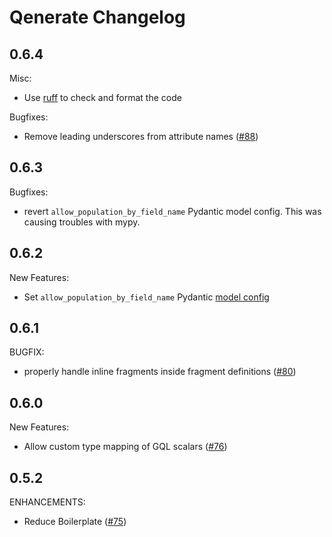 # Qenerate Changelog

## 0.6.4

Misc:

* Use [ruff](https://docs.astral.sh/ruff/) to check and format the code

Bugfixes:

* Remove leading underscores from attribute names ([#88](https://github.com/app-sre/qenerate/pull/89))

## 0.6.3

Bugfixes:

* revert `allow_population_by_field_name` Pydantic model config. This was causing troubles with mypy.

## 0.6.2

New Features:

* Set `allow_population_by_field_name` Pydantic [model config](https://docs.pydantic.dev/1.10/usage/model_config/#options)

## 0.6.1

BUGFIX:

* properly handle inline fragments inside fragment definitions ([#80](https://github.com/app-sre/qenerate/pull/80))

## 0.6.0

New Features:

* Allow custom type mapping of GQL scalars ([#76](https://github.com/app-sre/qenerate/pull/76))

## 0.5.2

ENHANCEMENTS:

* Reduce Boilerplate ([#75](https://github.com/app-sre/qenerate/pull/75))

